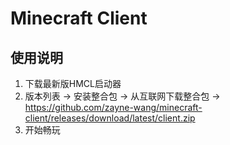 # Minecraft Client

## 使用说明

1. 下载最新版HMCL启动器
2. 版本列表 -> 安装整合包 -> 从互联网下载整合包 -> https://github.com/zayne-wang/minecraft-client/releases/download/latest/client.zip
3. 开始畅玩
